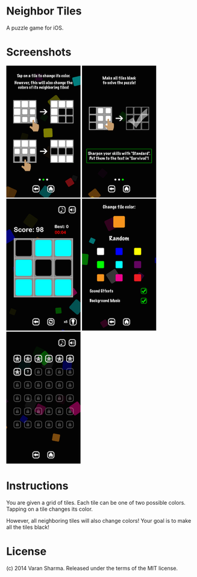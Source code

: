 # Neighbor Tiles

A puzzle game for iOS.

# Screenshots

![Screenshot 1](screenshots/1.png)
![Screenshot 2](screenshots/2.png)
![Screenshot 3](screenshots/3.png)
![Screenshot 4](screenshots/4.png)
![Screenshot 5](screenshots/5.png)

# Instructions

You are given a grid of tiles.
Each tile can be one of two possible colors.
Tapping on a tile changes its color.

However, all neighboring tiles will also change colors!
Your goal is to make all the tiles black!

# License

(c) 2014 Varan Sharma. Released under the terms of the MIT license.


